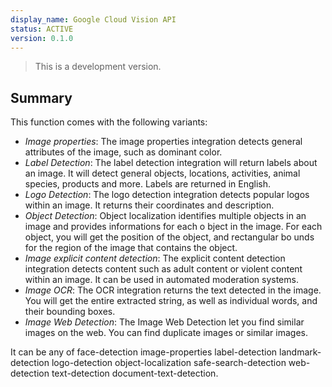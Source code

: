 ```yaml
---
display_name: Google Cloud Vision API
status: ACTIVE
version: 0.1.0
---
```



> This is a development version.

## Summary

This function comes with the following variants:

* *Image properties*: The image properties integration detects general attributes of the image, such as dominant color.
* *Label Detection*: The label detection integration will return labels about an image. It will detect general objects, locations, activities, animal species, products and more. Labels are returned in English.
* *Logo Detection*: The logo detection integration detects popular logos within an image. It returns their coordinates and description.
* *Object Detection*: Object localization identifies multiple objects in an image and provides informations for each o
bject in the image. For each object, you will get the position of the object, and rectangular bo
unds for the region of the image that contains the object.
* *Image explicit content detection*: The explicit content detection integration detects content such as adult content or violent content within an image. It can be used in automated moderation systems.
* *Image OCR*: The OCR integration returns the text detected in the image. You will get the entire extracted string, as well as individual words, and their bounding boxes.
* *Image Web Detection*: The Image Web Detection let you find similar images on the web. You can find duplicate images or similar images.


It can be any of face-detection image-properties label-detection landmark-detection logo-detection object-localization safe-search-detection web-detection text-detection document-text-detection.
